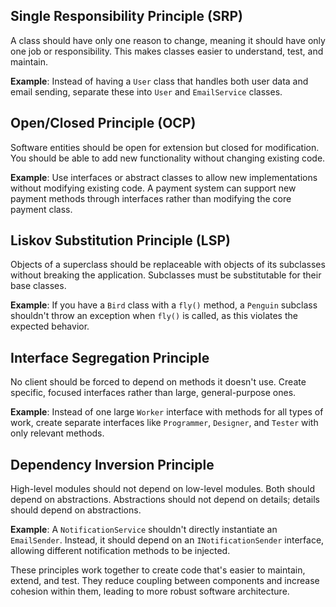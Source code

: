 ## Single Responsibility Principle (SRP)

A class should have only one reason to change, meaning it should have only one job or responsibility. This makes classes easier to understand, test, and maintain.

**Example**: Instead of having a `User` class that handles both user data and email sending, separate these into `User` and `EmailService` classes.

## Open/Closed Principle (OCP)

Software entities should be open for extension but closed for modification. You should be able to add new functionality without changing existing code.

**Example**: Use interfaces or abstract classes to allow new implementations without modifying existing code. A payment system can support new payment methods through interfaces rather than modifying the core payment class.

## Liskov Substitution Principle (LSP)

Objects of a superclass should be replaceable with objects of its subclasses without breaking the application. Subclasses must be substitutable for their base classes.

**Example**: If you have a `Bird` class with a `fly()` method, a `Penguin` subclass shouldn't throw an exception when `fly()` is called, as this violates the expected behavior.

## Interface Segregation Principle

No client should be forced to depend on methods it doesn't use. Create specific, focused interfaces rather than large, general-purpose ones.

**Example**: Instead of one large `Worker` interface with methods for all types of work, create separate interfaces like `Programmer`, `Designer`, and `Tester` with only relevant methods.

## Dependency Inversion Principle

High-level modules should not depend on low-level modules. Both should depend on abstractions. Abstractions should not depend on details; details should depend on abstractions.

**Example**: A `NotificationService` shouldn't directly instantiate an `EmailSender`. Instead, it should depend on an `INotificationSender` interface, allowing different notification methods to be injected.

These principles work together to create code that's easier to maintain, extend, and test. They reduce coupling between components and increase cohesion within them, leading to more robust software architecture.